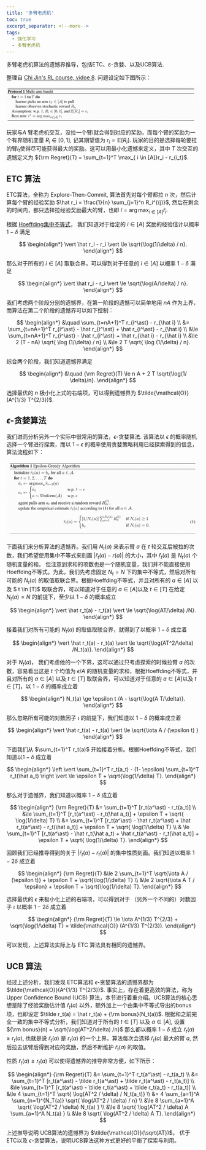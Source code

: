 ```yaml
---
title: '多臂老虎机'
toc: true
excerpt_separator: <!--more-->
tags: 		
  - 强化学习
  - 多臂老虎机
---
```


多臂老虎机算法的遗憾界推导，包括ETC、ε-贪婪、以及UCB算法.

<!--more-->

整理自 [Chi Jin's RL course, vidoe 8](https://sites.google.com/view/cjin/teaching/ece524).
问题设定如下图所示：

![Image](/images/posts/MAB/MAB.png)

玩家与$A$ 臂老虎机交互，没拉一个臂i就会得到对应的奖励，而每个臂的奖励为一个有界随机变量 $R_i \in [0,1]$, 记其期望值为 $r_i = \mathbb{E}[R_i]$. 玩家的目的是选择每轮要拉的臂$i_t$使得尽可能获得最大的奖励。这可以用最小化遗憾来定义，其中 $T$ 次交互的遗憾定义为 ${\rm Regret}(T) = \sum_{t=1}^T \max_{ i \in [A]}r_i - r_{i_t}$. 

## ETC 算法

ETC算法，全称为 Explore-Then-Commit, 算法首先对每个臂都拉 $n$ 次，然后计算每个臂的经验奖励 $\hat r_i = \frac{1}{n} \sum_{j=1}^n R_i^{(j)}$, 然后在剩余的时间内，都只选择拉经验奖励最大的臂，也即 $\hat i = \arg \max_{i \in [A]} \hat r_i$.

根据 [Hoeffding集中不等式](https://truenobility303.github.io/Probabilistic-Inequality/)， 我们知道对于给定的 $i \in [A]$ 奖励的经验估计以概率 $1-\delta$ 满足

$$
\begin{align*}
\vert \hat r_i - r_i \vert \le \sqrt{\log(1/\delta) / n}.
\end{align*}
$$

那么对于所有的 $i \in [A]$ 取联合界，可以得到对于任意的 $i \in [A]$ 以概率 $1-\delta$ 满足

$$
\begin{align*}
\vert \hat r_i - r_i \vert \le \sqrt{\log(A/\delta) / n}.
\end{align*}
$$

我们考虑两个阶段分别的遗憾界，在第一阶段的遗憾可以简单地用 $nA$ 作为上界， 而算法在第二个阶段的遗憾界可以如下控制：

$$
\begin{align*}
&\quad \sum_{t=nA+1}^T r_{i^\ast} - r_{\hat i} \\
&= \sum_{t=nA+1}^T r_{i^\ast} - \hat r_{i^\ast} + \hat r_{i^\ast} - r_{\hat i} \\
&\le \sum_{t=nA+1}^T r_{i^\ast} - \hat r_{i^\ast} + \hat r_{\hat i} - r_{\hat i}  \\
&\le 2 (T - nA) \sqrt{ \log (1/\delta) / n} \\
&\le 2 T \sqrt{ \log (1/\delta) / n}.
\end{align*}
$$

综合两个阶段，我们知道遗憾界满足

$$
\begin{align*}
&\quad {\rm Regret}(T) \le n A + 2 T \sqrt{\log(1/ \delta)/n}.
\end{align*}
$$

选择最优的 $n$ 极小化上式的右端项，可以得到遗憾界为 $\tilde{\mathcal{O}}(A^{1/3} T^{2/3})$.


## $\epsilon$-贪婪算法 

我们进而分析另外一个实际中很常用的算法，$\epsilon$-贪婪算法. 该算法以 $\epsilon$ 的概率随机选择一个臂进行探索，而以 $1-\epsilon$ 的概率使用贪婪策略利用已经探索得到的信息，算法流程如下：

![Image](/images/posts/MAB/Eps-greedy.png)

下面我们来分析算法的遗憾界。我们用 $N_t(a)$ 来表示臂 $a$ 在 $t$ 轮交互后被拉的次数，我们希望使用集中不等式来刻画 $\vert \hat r_t(a) - r(a) \vert$ 的大小，其中 $\hat r_t(a)$ 是 $N_t(a)$ 个随机变量的和。 但注意到求和的项数也是一个随机变量，我们并不能直接使用Hoeffding不等式。为此，我们先考虑固定 $N_t = N$ 下的集中不等式，然后对所有可能的 $N_t(a)$ 的取值取联合界。根据Hoeffding不等式，并且对所有的 $a \in [A]$ 以及 $ t \in [T]$ 取联合界，可以知道对于任意的 $a \in [A]$以及 $t \in [T]$ 在给定 $N_t (a) = N$ 的前提下，至少以 $1-\delta$ 的概率成立

$$
\begin{align*}
\vert \hat r_t(a) - r_t(a) \vert \le \sqrt{\log(AT/\delta) /N}.
\end{align*}
$$

接着我们对所有可能的 $N_t(a)$ 的取值取联合界，就得到了以概率 $1-\delta$ 成立着

$$
\begin{align*}
\vert \hat r_t(a) - r_t(a) \vert \le \sqrt{\log(AT^2/\delta) /N_t(a)}.
\end{align*}
$$

对于 $N_t(a)$， 我们考虑他的一个下界，这可以通过只考虑探索的时候拉臂 $a$ 的次数，容易看出这是 $t$ 个均值为 $\epsilon / A$ 的随机变量的求和，根据Hoeffding不等式，并且对所有的 $a \in [A]$ 以及 $t \in [T]$ 取联合界，可以知道对于任意的 $a \in [A]$以及 $t \in [T]$，以 $1-\delta$ 的概率成立着

$$
\begin{align*}
N_t(a)  \ge \epsilon t /A - \sqrt{\log(A T/\delta)}.
\end{align*}
$$

那么忽略所有可能的对数因子 $\iota$ 的前提下，我们知道以 $1-\delta$ 的概率成立着

$$
\begin{align*}
\vert \hat r_t(a) - r_t(a) \vert \le \sqrt{\iota A / (\epsilon t) }
\end{align*}
$$

下面我们从 $\sum_{t=1}^T r_t(a)$ 开始接着分析。根据Hoeffding不等式，我们知道以$1-\delta$ 成立着

$$
\begin{align*}
\left \vert \sum_{t=1}^T r_t(a_t) - (1- \epsilon) \sum_{t=1}^T r_t(\hat a_t) \right \vert \le \epsilon T + \sqrt{\log(1/\delta) T}.
\end{align*}
$$

那么对于遗憾界，我们知道以概率 $1-\delta$ 成立着

$$
\begin{align*}
{\rm Regret}(T) &= \sum_{t=1}^T [r_t(a^\ast) - r_t(a_t)] \\
&\le \sum_{t=1}^T [r_t(a^\ast) - r_t(\hat a_t)] + \epsilon T + \sqrt{ \log(1/\delta) T} \\
&= \sum_{t=1}^T [r_t(a^\ast) - \hat r_t(a^\ast) + \hat r_t(a^\ast) - r_t(\hat a_t)] + \epsilon T + \sqrt{ \log(1/\delta) T} \\
& \le \sum_{t=1}^T [r_t(a^\ast) - \hat r_t(\hat a_t) + \hat r_t(a^\ast) - r_t(\hat a_t)] + \epsilon T + \sqrt{ \log(1/\delta) T}.
\end{align*}
$$

回顾我们已经推导得到的关于 $\vert \hat r_t(a) - r_t(a) \vert$ 的集中性质刻画。我们知道以概率 $1-2\delta$ 成立着

$$
\begin{align*}
{\rm Regret}(T) &\le 2 \sum_{t=1}^T \sqrt{\iota A / (\epsilon t)} + \epsilon T + \sqrt{\log(1/\delta) T} \\
&\le 2 \sqrt{\iota A T / \epsilon} + \epsilon T + \sqrt{\log(1/\delta) T}.
\end{align*}
$$

选择最优的 $\epsilon$ 来极小化上述的右端项，可以得到对于 （另外一个不同的）对数因子 $\iota$ 以概率 $1-2\delta$ 成立着

$$
\begin{align*}
{\rm Regret}(T) \le \iota A^{1/3} T^{2/3} + \sqrt{\log(1/\delta) T} = \tilde{\mathcal{O}} (A^{1/3} T^{2/3}).
\end{align*}
$$

可以发现，上述算法实际上与 ETC 算法具有相同的遗憾界。

## UCB 算法 


经过上述分析，我们发现 ETC算法和 $\epsilon$-贪婪算法的遗憾界都为 $\tilde{\mathcal{O}}(A^{1/3} T^{2/3})$. 事实上，存在着更高效的算法，称为 Upper Confidence Bound (UCB) 算法，本节进行着重介绍。UCB算法的核心思想是除了经验奖励估计值 $\hat r_t(a)$ 以外，额外加上一个由集中不等式导出的bonus项，也即设定 $\tilde r_t(a) = \hat r_t(a) + {\rm bonus}(N_t(a))$. 根据和之前完全一致的集中不等式分析，我们知道对于所有的 $t \in [T]$ 以及 $a \in [A]$, 设置 ${\rm bonus}(n) = \sqrt{\log(AT^2/\delta) /n}$ 那么都以概率 $1-\delta$ 成立 $\tilde r_t(a) \ge r_t(a)$, 也就是说 $\tilde r_t(a)$ 是 $r_t(a)$ 的一个上界。算法每次会选择 $\tilde r_t(a)$ 最大的臂 $a$, 然后拉去该臂后得到对应的奖励，然后不断维护 $\tilde r_t(a)$ 的取值。

性质 $\tilde r_t(a) \ge r_t(a)$ 可以使得遗憾界的推导非常方便，如下所示：

$$
\begin{align*}
{\rm Regret}(T) &= \sum_{t=1}^T r_t(a^\ast) - r_t(a_t) \\
&= \sum_{t=1}^T [r_t(a^\ast) - \tilde r_t(a^\ast) + \tilde r_t(a^\ast) -  r_t(a_t)] \\
&\le \sum_{t=1}^T [r_t(a^\ast) - \tilde r_t(a^\ast) + \tilde r_t(a_t) -  r_t(a_t)] \\
&\le 4 \sum_{t=1}^T \sqrt{ \log(AT^2 / \delta) / N_t(a_t)} \\
&= 4 \sum_{a=1}^A \sum_{n=1}^{N_T(a)} \sqrt{ \log(AT^2 / \delta) / n} \\
&\le 8 \sum_{a=1}^A \sqrt{ \log(AT^2 / \delta) N_t(a) } \\
&\le 8 \sqrt{ \log(AT^2 / \delta) A \sum_{a=1}^A N_t(a) } \\
&\le 8 \sqrt{ \log(AT^2 / \delta) A T}.
\end{align*}
$$

上述推导说明 UCB算法的遗憾界为 $\tilde{\mathcal{O}}(\sqrt{AT})$， 优于 ETC以及 $\epsilon$-贪婪算法，说明UCB算法这种方式更好的平衡了探索与利用。 
